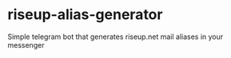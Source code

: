 # riseup-alias-generator

Simple telegram bot that generates riseup.net mail aliases in your messenger
